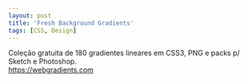 ```yaml
---
layout: post
title: 'Fresh Background Gradients'
tags: [CSS, Design]
---
```


Coleção gratuita de 180 gradientes lineares em CSS3, PNG e packs p/ Sketch e Photoshop.<br>
<https://webgradients.com>

